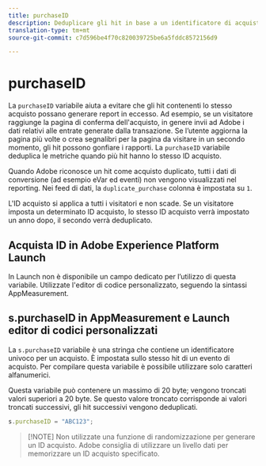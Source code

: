 ```yaml
---
title: purchaseID
description: Deduplicare gli hit in base a un identificatore di acquisto univoco.
translation-type: tm+mt
source-git-commit: c7d596be4f70c820039725be6a5fddc8572156d9

---
```



# purchaseID

La `purchaseID` variabile aiuta a evitare che gli hit contenenti lo stesso acquisto possano generare report in eccesso. Ad esempio, se un visitatore raggiunge la pagina di conferma dell&#39;acquisto, in genere invii ad Adobe i dati relativi alle entrate generate dalla transazione. Se l’utente aggiorna la pagina più volte o crea segnalibri per la pagina da visitare in un secondo momento, gli hit possono gonfiare i rapporti. La `purchaseID` variabile deduplica le metriche quando più hit hanno lo stesso ID acquisto.

Quando Adobe riconosce un hit come acquisto duplicato, tutti i dati di conversione (ad esempio eVar ed eventi) non vengono visualizzati nel reporting. Nei feed di dati, la `duplicate_purchase` colonna è impostata su `1`.

L&#39;ID acquisto si applica a tutti i visitatori e non scade. Se un visitatore imposta un determinato ID acquisto, lo stesso ID acquisto verrà impostato un anno dopo, il secondo verrà deduplicato.

## Acquista ID in Adobe Experience Platform Launch

In Launch non è disponibile un campo dedicato per l’utilizzo di questa variabile. Utilizzate l&#39;editor di codice personalizzato, seguendo la sintassi AppMeasurement.

## s.purchaseID in AppMeasurement e Launch editor di codici personalizzati

La `s.purchaseID` variabile è una stringa che contiene un identificatore univoco per un acquisto. È impostata sullo stesso hit di un evento di acquisto. Per compilare questa variabile è possibile utilizzare solo caratteri alfanumerici.

Questa variabile può contenere un massimo di 20 byte; vengono troncati valori superiori a 20 byte. Se questo valore troncato corrisponde ai valori troncati successivi, gli hit successivi vengono deduplicati.

```js
s.purchaseID = "ABC123";
```

> [!NOTE] Non utilizzate una funzione di randomizzazione per generare un ID acquisto. Adobe consiglia di utilizzare un livello [](../../prepare/data-layer.md) dati per memorizzare un ID acquisto specificato.
